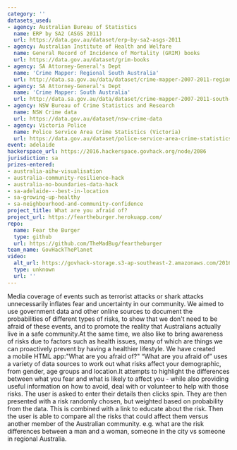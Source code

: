 ```yaml
---
category: ''
datasets_used:
- agency: Australian Bureau of Statistics
  name: ERP by SA2 (ASGS 2011)
  url: https://data.gov.au/dataset/erp-by-sa2-asgs-2011
- agency: Australian Institute of Health and Welfare
  name: General Record of Incidence of Mortality (GRIM) books
  url: https://data.gov.au/dataset/grim-books
- agency: SA Attorney-General's Dept
  name: 'Crime Mapper: Regional South Australia'
  url: http://data.sa.gov.au/data/dataset/crime-mapper-2007-2011-regional-south-australia
- agency: SA Attorney-General's Dept
  name: 'Crime Mapper: South Australia'
  url: http://data.sa.gov.au/data/dataset/crime-mapper-2007-2011-south-australia
- agency: NSW Bureau of Crime Statistics and Research
  name: NSW Crime data
  url: https://data.gov.au/dataset/nsw-crime-data
- agency: Victoria Police
  name: Police Service Area Crime Statistics (Victoria)
  url: https://data.gov.au/dataset/police-service-area-crime-statistics-victoria
event: adelaide
hackerspace_url: https://2016.hackerspace.govhack.org/node/2086
jurisdiction: sa
prizes-entered:
- australia-aihw-visualisation
- australia-community-resilience-hack
- australia-no-boundaries-data-hack
- sa-adelaide---best-in-location
- sa-growing-up-healthy
- sa-neighbourhood-and-community-confidence
project_title: What are you afraid of?
project_url: https://feartheburger.herokuapp.com/
repo:
  name: Fear the Burger
  type: github
  url: https://github.com/TheMadBug/feartheburger
team_name: GovHackThePlanet
video:
  alt_url: https://govhack-storage.s3-ap-southeast-2.amazonaws.com/2016/GovHackWhatAreYouAfraidOfv2.mp4
  type: unknown
  url: ''
---
```


Media coverage of events such as terrorist attacks or shark attacks unnecessarily inflates fear and uncertainty in our community.
We aimed to use government data and other online sources to document the probabilities of different types of risks, to show that we don't need to be afraid of these events, and to promote the reality that Australians actually live in a safe community.At the same time, we also like to bring awareness of risks due to factors such as health issues, many of which are things we can proactively prevent by having a healthier lifestyle.
We have created a mobile HTML app:"What are you afraid of?"
“What are you afraid of” uses a variety of data sources to work out what risks affect your demographic, from gender, age groups and location.It attempts to highlight the differences between what you fear and what is likely to affect you - while also providing useful information on how to avoid, deal with or volunteer to help with those risks.
The user is asked to enter their details then clicks spin. They are then presented with a risk randomly chosen, but weighted based on probability from the data. This is combined with a link to educate about the risk.
Then the user is able to compare all the risks that could affect them versus another member of the Australian community. e.g. what are the risk differences between a man and a woman, someone in the city vs someone in regional Australia.